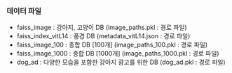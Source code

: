 ### 데이터 파일
- faiss_image : 강아지, 고양이 DB (image_paths.pkl : 경로 파일)
- faiss_index_vitL14 : 풍경 DB (metadata_vitL14.json : 경로 파일)
- faiss_image_100 : 종합 DB [100개] (image_paths_100.pkl : 경로 파일)
- faiss_image_1000 : 종합 DB [1000개] (image_paths_1000.pkl : 경로 파일)
- dog_ad : 다양한 모습을 포함한 강아지 광고를 위한 DB (dog_ad.pkl : 경로 파일)
